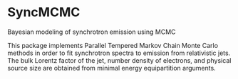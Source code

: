 # SyncMCMC
Bayesian modeling of synchrotron emission using MCMC 

This package implements Parallel Tempered Markov Chain Monte Carlo methods in order to fit synchrotron spectra to emission from relativistic jets. The bulk Lorentz factor of the jet, number density of electrons, and physical source size are obtained from minimal energy equipartition arguments.
